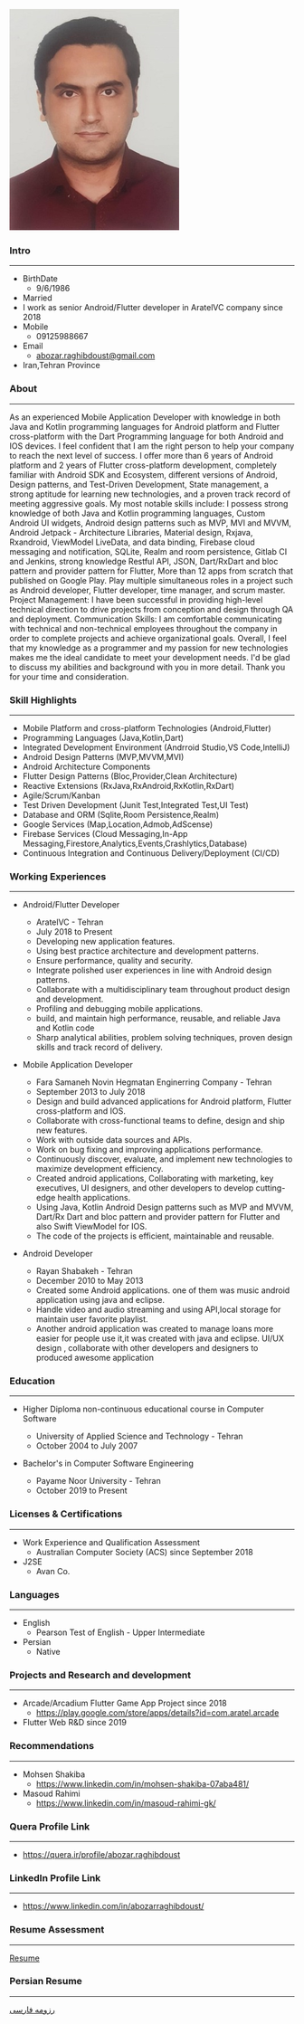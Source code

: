 ![My Avatar](/images/abozarraghibdoust.jpeg)

### Intro

---

+ BirthDate
  - 9/6/1986
+ Married
+ I work as senior Android/Flutter developer in AratelVC company since 2018
+ Mobile
  - 09125988667
+ Email
  - abozar.raghibdoust@gmail.com
+ Iran,Tehran Province  

### About

---

As an experienced Mobile Application Developer with knowledge in both Java and Kotlin programming languages for Android platform and Flutter cross-platform with the Dart Programming language for both Android and IOS devices. I feel confident that I am the right person to help your company to reach the next level of success.
I offer more than 6 years of Android platform and 2 years of Flutter cross-platform development, completely familiar with Android SDK and Ecosystem, different versions of Android, Design patterns, and Test-Driven Development, State management, a strong aptitude for learning new technologies, and a proven track record of meeting aggressive goals. My most notable skills include:
I possess strong knowledge of both Java and Kotlin programming languages, Custom Android UI widgets, Android design patterns such as MVP, MVI and MVVM, Android Jetpack - Architecture Libraries, Material design, Rxjava, Rxandroid, ViewModel LiveData, and data binding, Firebase cloud messaging and notification, SQLite, Realm and room persistence, Gitlab CI and Jenkins, strong knowledge Restful API, JSON, Dart/RxDart and bloc pattern and provider pattern for Flutter, More than 12 apps from scratch that published on Google Play.
Play multiple simultaneous roles in a project such as Android developer, Flutter developer, time manager, and scrum master.
Project Management: I have been successful in providing high-level technical direction to drive projects from conception and design through QA and deployment.
Communication Skills: I am comfortable communicating with technical and non-technical employees throughout the company in order to complete projects and achieve organizational goals.
Overall, I feel that my knowledge as a programmer and my passion for new technologies makes me the ideal candidate to meet your development needs. I'd be glad to discuss my abilities and background with you in more detail. Thank you for your time and consideration. 

### Skill Highlights

---

+ Mobile Platform and cross-platform Technologies (Android,Flutter)
+ Programming Languages (Java,Kotlin,Dart)
+ Integrated Development Environment (Andrroid Studio,VS Code,IntelliJ)
+ Android Design Patterns (MVP,MVVM,MVI)
+ Android Architecture Components 
+ Flutter Design Patterns (Bloc,Provider,Clean Architecture)
+ Reactive Extensions (RxJava,RxAndroid,RxKotlin,RxDart)
+ Agile/Scrum/Kanban
+ Test Driven Development (Junit Test,Integrated Test,UI Test)
+ Database and ORM (Sqlite,Room Persistence,Realm)
+ Google Services (Map,Location,Admob,AdScense)
+ Firebase Services (Cloud Messaging,In-App Messaging,Firestore,Analytics,Events,Crashlytics,Database)
+ Continuous Integration and Continuous Delivery/Deployment (CI/CD)

### Working Experiences

---

+ Android/Flutter Developer 
  - AratelVC - Tehran
  - July 2018 to Present
  - Developing new application features.
  - Using best practice architecture and development patterns.
  - Ensure performance, quality and security.
  - Integrate polished user experiences in line with Android design patterns.
  - Collaborate with a multidisciplinary team throughout product design and development.
  - Profiling and debugging mobile applications.
  - build, and maintain high performance, reusable, and reliable Java and Kotlin code
  - Sharp analytical abilities, problem solving techniques, proven design skills and track record of delivery.
  
+ Mobile Application Developer
  - Fara Samaneh Novin Hegmatan Enginerring Company - Tehran
  - September 2013 to July 2018
  - Design and build advanced applications for Android platform, Flutter cross-platform and IOS. 
  - Collaborate with cross-functional teams to define, design and ship new features.
  - Work with outside data sources and APIs. 
  - Work on bug fixing and improving applications performance.
  - Continuously discover, evaluate, and implement new technologies to maximize development efficiency.
  - Created android applications, Collaborating with marketing, key executives, UI designers, and other developers to develop cutting-edge health applications. 
  - Using Java, Kotlin Android Design patterns such as MVP and MVVM, Dart/Rx Dart and bloc pattern and provider pattern for Flutter and also Swift ViewModel for IOS.
  - The code of the projects is efficient, maintainable and reusable.
  
+ Android Developer
  - Rayan Shabakeh - Tehran
  - December 2010 to May 2013
  - Created some Android applications. one of them was music android application using java and eclipse.
  - Handle video and audio streaming and using API,local storage for maintain user favorite playlist.
  - Another android application was created to manage loans more easier for people use it,it was created with java and eclipse. UI/UX design , collaborate with other developers     and designers to produced awesome application
  
### Education

---

+ Higher Diploma non-continuous educational course in Computer Software
  - University of Applied Science and Technology - Tehran
  - October 2004 to July 2007
  
+ Bachelor's in Computer Software Engineering
  - Payame Noor University - Tehran
  - October 2019 to Present
  
### Licenses & Certifications

--- 

+ Work Experience and Qualification Assessment
  - Australian Computer Society (ACS) since September 2018
+ J2SE
  - Avan Co.
  
### Languages

---

+ English 
  - Pearson Test of English - Upper Intermediate
+ Persian
  - Native

### Projects and Research and development

---

+ Arcade/Arcadium Flutter Game App Project since 2018
  - https://play.google.com/store/apps/details?id=com.aratel.arcade
+ Flutter Web R&D since 2019
  
### Recommendations

---

+ Mohsen Shakiba
  - https://www.linkedin.com/in/mohsen-shakiba-07aba481/
+ Masoud Rahimi
  - https://www.linkedin.com/in/masoud-rahimi-gk/
  
  
### Quera Profile Link

---

+ https://quera.ir/profile/abozar.raghibdoust

### LinkedIn Profile Link 

---

+ https://www.linkedin.com/in/abozarraghibdoust/

### Resume Assessment

---

[Resume](/assessment/AR_CV_CheckList_AR_3983.pdf)

### Persian Resume

---

[رزومه فارسی](/index-fa)
